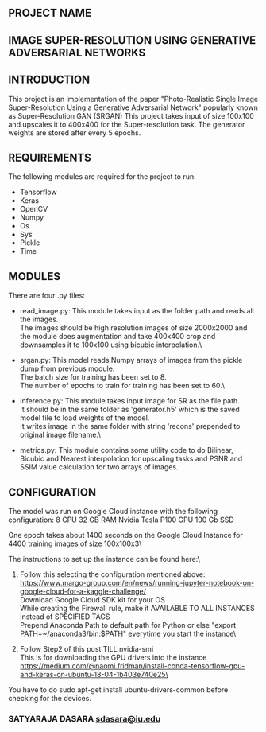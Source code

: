 ## PROJECT NAME
## IMAGE SUPER-RESOLUTION USING GENERATIVE ADVERSARIAL NETWORKS

## INTRODUCTION

This project is an implementation of the paper "Photo-Realistic Single Image Super-Resolution Using a Generative Adversarial Network" popularly known as Super-Resolution GAN (SRGAN) 
This project takes input of size 100x100 and upscales it to 400x400 for the Super-resolution task. 
The generator weights are stored after every 5 epochs. 

## REQUIREMENTS

The following modules are required for the project to run: 
* Tensorflow 
* Keras 
* OpenCV
* Numpy 
* Os 
* Sys
* Pickle 
* Time 

## MODULES

There are four .py files: 

* read_image.py: 
This module takes input as the folder path and reads all the images. \
The images should be high resolution images of size 2000x2000 and the module does augmentation and take 400x400 crop and downsamples it to 100x100 using bicubic interpolation.\

* srgan.py:
This model reads Numpy arrays of images from the pickle dump from previous module.\
The batch size for training has been set to 8.\
The number of epochs to train for training has been set to 60.\

* inference.py:
This module takes input image for SR as the file path. \
It should be in the same folder as 'generator.h5' which is the saved model file to load weights of the model.\
It writes image in the same folder with string 'recons' prepended to original image filename.\

* metrics.py:
This module contains some utility code to do Bilinear, Bicubic and Nearest interpolation for upscaling tasks and PSNR and SSIM value calculation for two arrays of images.

## CONFIGURATION 
The model was run on Google Cloud instance with the following configuration:
8 CPU
32 GB RAM
Nvidia Tesla P100 GPU
100 Gb SSD

One epoch takes about 1400 seconds on the Google Cloud Instance for 4400 training images of size 100x100x3\

The instructions to set up the instance can be found here:\

1. Follow this selecting the configuration mentioned above:\
https://www.margo-group.com/en/news/running-jupyter-notebook-on-google-cloud-for-a-kaggle-challenge/ \
Download Google Cloud SDK kit for your OS\
While creating the Firewall rule, make it AVAILABLE TO ALL INSTANCES instead of SPECIFIED TAGS\
Prepend Anaconda Path to default path for Python or else "export PATH=~/anaconda3/bin:$PATH" everytime you start the instance\

2. Follow Step2 of this post TILL nvidia-smi\
This is for downloading the GPU drivers into the instance\
https://medium.com/@naomi.fridman/install-conda-tensorflow-gpu-and-keras-on-ubuntu-18-04-1b403e740e25\

You have to do sudo apt-get install ubuntu-drivers-common before checking for the devices.

### SATYARAJA DASARA          sdasara@iu.edu


